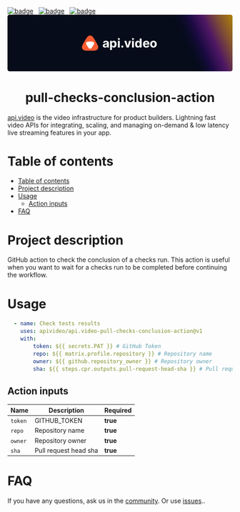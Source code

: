 [![badge](https://img.shields.io/twitter/follow/api_video?style=social)](https://twitter.com/intent/follow?screen_name=api_video)
&nbsp; [![badge](https://img.shields.io/github/stars/apivideo/api.video-pull-checks-conclusion-action?style=social)](https://github.com/apivideo/api.video-pull-checks-conclusion-action)
&nbsp; [![badge](https://img.shields.io/discourse/topics?server=https%3A%2F%2Fcommunity.api.video)](https://community.api.video)
![](https://github.com/apivideo/.github/blob/main/assets/apivideo_banner.png)
<h1 align="center">pull-checks-conclusion-action</h1>

[api.video](https://api.video) is the video infrastructure for product builders. Lightning fast
video APIs for integrating, scaling, and managing on-demand & low latency live streaming features in
your app.

# Table of contents

- [Table of contents](#table-of-contents)
- [Project description](#project-description)
- [Usage](#usage)
  - [Action inputs](#action-inputs)
- [FAQ](#faq)

# Project description

GitHub action to check the conclusion of a checks run. This action is useful when you want to wait
for a checks run to be completed before continuing the workflow.

# Usage

```yaml
  - name: Check tests results
    uses: apivideo/api.video-pull-checks-conclusion-action@v1
    with:
        token: ${{ secrets.PAT }} # GitHub Token
        repo: ${{ matrix.profile.repository }} # Repository name
        owner: ${{ github.repository_owner }} # Repository owner
        sha: ${{ steps.cpr.outputs.pull-request-head-sha }} # Pull request head sha
```

## Action inputs

| Name | Description | Required | 
| ---- | ----------- | -------- | 
| `token` | GITHUB_TOKEN | **true** |
| `repo` | Repository name | **true** |
| `owner` | Repository owner | **true** |
| `sha` | Pull request head sha | **true** |


# FAQ

If you have any questions, ask us in the [community](https://community.api.video). Or
use [issues](https://github.com/apivideo/api.video-pull-checks-conclusion-action/issues)..
